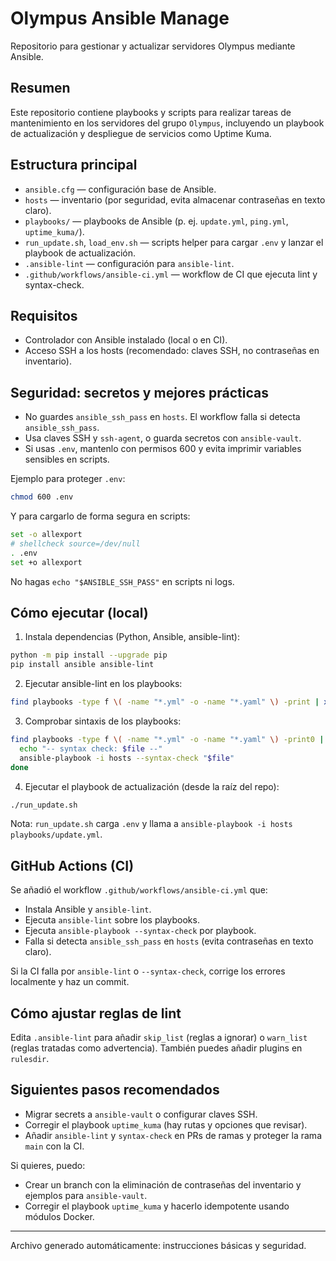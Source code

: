 # Olympus Ansible Manage

Repositorio para gestionar y actualizar servidores Olympus mediante Ansible.

## Resumen
Este repositorio contiene playbooks y scripts para realizar tareas de mantenimiento
en los servidores del grupo `Olympus`, incluyendo un playbook de actualización y
despliegue de servicios como Uptime Kuma.

## Estructura principal
- `ansible.cfg` — configuración base de Ansible.
- `hosts` — inventario (por seguridad, evita almacenar contraseñas en texto claro).
- `playbooks/` — playbooks de Ansible (p. ej. `update.yml`, `ping.yml`, `uptime_kuma/`).
- `run_update.sh`, `load_env.sh` — scripts helper para cargar `.env` y lanzar el playbook de actualización.
- `.ansible-lint` — configuración para `ansible-lint`.
- `.github/workflows/ansible-ci.yml` — workflow de CI que ejecuta lint y syntax-check.

## Requisitos
- Controlador con Ansible instalado (local o en CI).
- Acceso SSH a los hosts (recomendado: claves SSH, no contraseñas en inventario).

## Seguridad: secretos y mejores prácticas
- No guardes `ansible_ssh_pass` en `hosts`. El workflow falla si detecta `ansible_ssh_pass`.
- Usa claves SSH y `ssh-agent`, o guarda secretos con `ansible-vault`.
- Si usas `.env`, mantenlo con permisos 600 y evita imprimir variables sensibles en scripts.

Ejemplo para proteger `.env`:

```bash
chmod 600 .env
```

Y para cargarlo de forma segura en scripts:

```bash
set -o allexport
# shellcheck source=/dev/null
. .env
set +o allexport
```

No hagas `echo "$ANSIBLE_SSH_PASS"` en scripts ni logs.

## Cómo ejecutar (local)

1. Instala dependencias (Python, Ansible, ansible-lint):

```bash
python -m pip install --upgrade pip
pip install ansible ansible-lint
```

2. Ejecutar ansible-lint en los playbooks:

```bash
find playbooks -type f \( -name "*.yml" -o -name "*.yaml" \) -print | xargs ansible-lint
```

3. Comprobar sintaxis de los playbooks:

```bash
find playbooks -type f \( -name "*.yml" -o -name "*.yaml" \) -print0 | while IFS= read -r -d '' file; do
  echo "-- syntax check: $file --"
  ansible-playbook -i hosts --syntax-check "$file"
done
```

4. Ejecutar el playbook de actualización (desde la raíz del repo):

```bash
./run_update.sh
```

Nota: `run_update.sh` carga `.env` y llama a `ansible-playbook -i hosts playbooks/update.yml`.

## GitHub Actions (CI)

Se añadió el workflow `.github/workflows/ansible-ci.yml` que:
- Instala Ansible y `ansible-lint`.
- Ejecuta `ansible-lint` sobre los playbooks.
- Ejecuta `ansible-playbook --syntax-check` por playbook.
- Falla si detecta `ansible_ssh_pass` en `hosts` (evita contraseñas en texto claro).

Si la CI falla por `ansible-lint` o `--syntax-check`, corrige los errores localmente y haz un commit.

## Cómo ajustar reglas de lint
Edita `.ansible-lint` para añadir `skip_list` (reglas a ignorar) o `warn_list` (reglas tratadas como advertencia). También puedes añadir plugins en `rulesdir`.

## Siguientes pasos recomendados
- Migrar secrets a `ansible-vault` o configurar claves SSH.
- Corregir el playbook `uptime_kuma` (hay rutas y opciones que revisar).
- Añadir `ansible-lint` y `syntax-check` en PRs de ramas y proteger la rama `main` con la CI.

Si quieres, puedo:
- Crear un branch con la eliminación de contraseñas del inventario y ejemplos para `ansible-vault`.
- Corregir el playbook `uptime_kuma` y hacerlo idempotente usando módulos Docker.

---
Archivo generado automáticamente: instrucciones básicas y seguridad.
